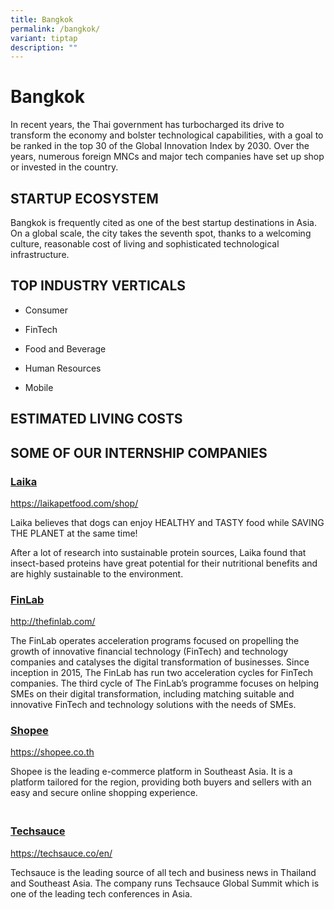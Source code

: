 ```yaml
---
title: Bangkok
permalink: /bangkok/
variant: tiptap
description: ""
---
```

<h1><strong>Bangkok</strong></h1>
<p>In recent years, the Thai government has turbocharged its drive to transform
the economy and bolster technological capabilities, with a goal to be ranked
in the top 30 of the Global Innovation Index by 2030. Over the years, numerous
foreign MNCs and major tech companies have set up shop or invested in the
country.</p>
<h2><strong>STARTUP ECOSYSTEM</strong></h2>
<p>Bangkok is frequently cited as one of the best startup destinations in
Asia. On a global scale, the city takes the seventh spot, thanks to a welcoming
culture, reasonable cost of living and sophisticated technological infrastructure.</p>
<h2><strong>TOP INDUSTRY VERTICALS</strong></h2>
<p></p>
<ul data-tight="true" class="tight">
<li>
<p>Consumer</p>
</li>
<li>
<p>FinTech</p>
</li>
<li>
<p>Food and Beverage</p>
</li>
<li>
<p>Human Resources</p>
</li>
<li>
<p>Mobile</p>
</li>
</ul>
<p></p>
<h2><strong>ESTIMATED LIVING COSTS​</strong></h2>
<p></p>
<h2><strong>SOME OF OUR INTERNSHIP COMPANIES</strong></h2>
<h3><strong><a href="https://laikapetfood.com/shop/" rel="noopener noreferrer nofollow" target="blank">Laika</a></strong></h3>
<p><a href="https://laikapetfood.com/shop/" rel="noopener noreferrer nofollow" target="_blank">https://laikapetfood.com/shop/</a>
</p>
<p>Laika believes that dogs can enjoy HEALTHY and TASTY food while SAVING
THE PLANET at the same time!</p>
<p>After a lot of research into sustainable protein sources, Laika found
that insect-based proteins have great potential for their nutritional benefits
and are highly sustainable to the environment.</p>
<h3><strong><a href="http://thefinlab.com/" rel="noopener noreferrer nofollow" target="blank">FinLab</a></strong></h3>
<p><a href="https://laikapetfood.com/shop/" rel="noopener noreferrer nofollow" target="_blank">http://thefinlab.com/</a>
</p>
<p>The FinLab operates acceleration programs focused on propelling the growth
of innovative financial technology (FinTech) and technology companies and
catalyses the digital transformation of businesses. Since inception in
2015, The FinLab has run two acceleration cycles for FinTech companies.
The third cycle of The FinLab’s programme focuses on helping SMEs on their
digital transformation, including matching suitable and innovative FinTech
and technology solutions with the needs of SMEs.</p>
<h3><strong><a href="https://shopee.co.th/" rel="noopener noreferrer nofollow" target="blank">Shopee</a></strong></h3>
<p><a href="https://laikapetfood.com/shop/" rel="noopener noreferrer nofollow" target="_blank">https://shopee.co.th</a>
</p>
<p>Shopee is the leading e-commerce platform in Southeast Asia. It is a platform
tailored for the region, providing both buyers and sellers with an easy
and secure online shopping experience.</p>
<h3><strong><a href="https://techsauce.co/en/" rel="noopener noreferrer nofollow" target="blank"><br>Techsauce</a></strong></h3>
<p><a href="https://techsauce.co/en/" rel="noopener noreferrer nofollow" target="_blank">https://techsauce.co/en/</a>
</p>
<p>Techsauce is the leading source of all tech and business news in Thailand
and Southeast Asia. The company runs Techsauce Global Summit which is one
of the leading tech conferences in Asia.</p>
<p></p>